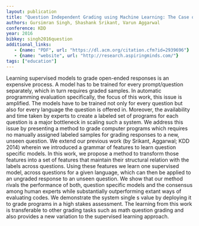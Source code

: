 ```yaml
---
layout: publication
title: "Question Independent Grading using Machine Learning: The Case of Computer Program Grading"
authors: Gursimran Singh, Shashank Srikant, Varun Aggarwal
conference: KDD
year: 2016
bibkey: singh2016question
additional_links:
   - {name: "PDF", url: "https://dl.acm.org/citation.cfm?id=2939696"}
   - {name: "website", url: "http://research.aspiringminds.com/"}
tags: ["education"]
---
```

Learning supervised models to grade open-ended responses is an expensive process. A model has to be trained for every prompt/question separately, which in turn requires graded samples. In automatic programming evaluation specifically, the focus of this work, this issue is amplified. The models have to be trained not only for every question but also for every language the question is offered in. Moreover, the availability and time taken by experts to create a labeled set of programs for each question is a major bottleneck in scaling such a system. We address this issue by presenting a method to grade computer programs which requires no manually assigned labeled samples for grading responses to a new, unseen question. We extend our previous work (by Srikant, Aggarwal; KDD 2014) wherein we introduced a grammar of features to learn question specific models. In this work, we propose a method to transform those features into a set of features that maintain their structural relation with the labels across questions. Using these features we learn one supervised model, across questions for a given language, which can then be applied to an ungraded response to an unseen question. We show that our method rivals the performance of both, question specific models and the consensus among human experts while substantially outperforming extant ways of evaluating codes. We demonstrate the system single s value by deploying it to grade programs in a high stakes assessment. The learning from this work is transferable to other grading tasks such as math question grading and also provides a new variation to the supervised learning approach.
